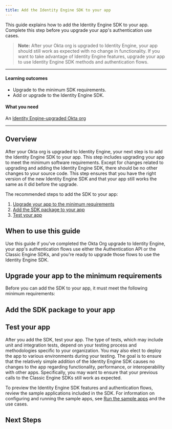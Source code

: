 ```yaml
---
title: Add the Identity Engine SDK to your app
---
```


<ApiLifecycle access="ie" />

This guide explains how to add the Identity Engine SDK to your app. Complete this step before you upgrade your app's authentication use cases.

> **Note:** After your Okta org is upgraded to Identity Engine, your app should still work as expected with no change in functionality. If you want to take advantage of Identity Engine features, upgrade your app to use Identity Engine SDK methods and authentication flows.

<!-- TODO:  link "upgrading your app's authentication use cases" to the landing page for the mapping guides -->

---

#### Learning outcomes

* Upgrade to the minimum SDK requirements.
* Add or upgrade to the Identity Engine SDK.

#### What you need

An [Identity Engine-upgraded Okta org](/docs/guides/oie-upgrade-overview/)

---

## Overview

After your Okta org is upgraded to Identity Engine, your next step is to add the Identity Engine SDK to your app. This step includes upgrading your app to meet the minimum software requirements. Except for changes related to upgrading and adding the Identity Engine SDK, there should be no other changes to your source code. This step ensures that you have the right version of the new Identity Engine SDK and that your app still works the same as it did before the upgrade.

The recommended steps to add the SDK to your app:

1. [Upgrade your app to the minimum requirements](#upgrade-your-app-to-the-minimum-requirements)
1. [Add the SDK package to your app](#add-the-sdk-package-to-your-app)
1. [Test your app](#test-your-app)

## When to use this guide

Use this guide if you've completed the Okta Org upgrade to Identity Engine, your app's authentication flows use either the Authentication API or the Classic Engine SDKs, and you're ready to upgrade those flows to use the Identity Engine SDK.

<StackSnippet snippet="sdksforauthflows" />

## Upgrade your app to the minimum requirements

Before you can add the SDK to your app, it must meet the following minimum requirements:

<StackSnippet snippet="minimumrequirements" />

## Add the SDK package to your app

<StackSnippet snippet="addsdk" />

## Test your app

After you add the SDK, test your app. The type of tests, which may include unit and integration tests, depend on your testing process and methodologies specific to your organization. You may also elect to deploy the app to various environments during your testing. The goal is to ensure that the relatively simple addition of the Identity Engine SDK causes no changes to the app regarding functionality, performance, or interoperability with other apps. Specifically, you may want to ensure that your previous calls to the Classic Engine SDKs still work as expected.

To preview the Identity Engine SDK features and authentication flows, review the sample applications included in the SDK. For information on configuring and running the sample apps, see [Run the sample apps](/docs/guides/oie-embedded-common-run-samples/-/main/#run-the-embedded-sdk-sample-app) and the use cases.

## Next Steps

<StackSnippet snippet="langspecificmapguide" inline />
